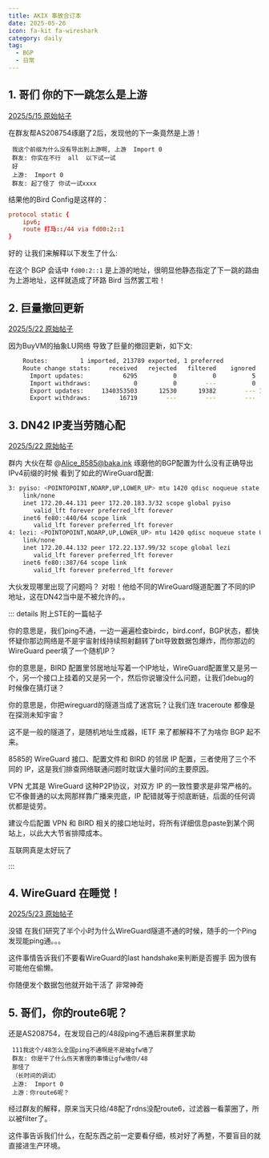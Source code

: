 ```yaml
---
title: AKIX 事故合订本
date: 2025-05-26
icon: fa-kit fa-wireshark
category: daily
tag:
  - BGP
  - 日常
---
```


## 1. 哥们 你的下一跳怎么是上游

[2025/5/15 原始帖子](https://pysio.blog/notes/a7u2jlwwrd490031)

在群友帮AS208754琢磨了2后，发现他的下一条竟然是上游！

```text
 我这个前缀为什么没有导出到上游啊, 上游  Import 0
 群友: 你实在不行  all  以下试一试 
 好
 上游:  Import 0
 群友: 起了怪了 你试一试xxxx
```

结果他的Bird Config是这样的：

```conf
protocol static {
    ipv6;
    route 打马::/44 via fd00:2::1
}
```

好的 让我们来解释以下发生了什么:

在这个 BGP 会话中 `fd00:2::1` 是上游的地址，很明显他静态指定了下一跳的路由为上游地址，这样就造成了环路 Bird 当然罢工啦！

## 2. 巨量撤回更新

[2025/5/22 原始帖子](https://pysio.blog/notes/a81vh2qounpi0033) 

因为BuyVM的抽象LU网络 导致了巨量的撤回更新，如下文: 

```bash
    Routes:         1 imported, 213789 exported, 1 preferred
    Route change stats:     received   rejected   filtered    ignored   accepted
      Import updates:           6295          0          0          5       6290
      Import withdraws:            0          0        ---          0       6289
      Export updates:     1340353503      12530      19382        --- 1340321591
      Export withdraws:        16719        ---        ---        ---       9950
```

## 3. DN42 IP麦当劳随心配

[2025/5/22 原始帖子](https://pysio.blog/notes/a8346q5ounpi004y) 

群内 大伙在帮 @Alice_8585@baka.ink 琢磨他的BGP配置为什么没有正确导出IPv4前缀的时候 看到了如此的WireGuard配置:

```bash
3: pyiso: <POINTOPOINT,NOARP,UP,LOWER_UP> mtu 1420 qdisc noqueue state UNKNOWN group default qlen 1000
    link/none
    inet 172.20.44.131 peer 172.20.183.3/32 scope global pyiso
       valid_lft forever preferred_lft forever
    inet6 fe80::440/64 scope link
       valid_lft forever preferred_lft forever
4: lezi: <POINTOPOINT,NOARP,UP,LOWER_UP> mtu 1420 qdisc noqueue state UNKNOWN group default qlen 1000
    link/none
    inet 172.20.44.132 peer 172.22.137.99/32 scope global lezi
       valid_lft forever preferred_lft forever
    inet6 fe80::387/64 scope link
       valid_lft forever preferred_lft forever
```

大伙发现哪里出现了问题吗？ 对啦！他给不同的WireGuard隧道配置了不同的IP地址，这在DN42当中是不被允许的。。

::: details 附上STE的一篇帖子

你的意思是，我们ping不通，一边一遍遍检查birdc，bird.conf，BGP状态，都快怀疑你那边网络是不是宇宙射线持续照射翻转了bit导致数据包爆炸，而你那边的WireGuard peer填了一个随机IP？

你的意思是，BIRD 配置里邻居地址写着一个IP地址，WireGuard配置里又是另一个，另一个接口上挂着的又是另一个，然后你说辙没什么问题，让我们debug的时候像在猜灯谜？

你的意思是，你把wireguard的隧道当成了迷宫玩？让我们连 traceroute 都像是在探测未知宇宙？

这不是一般的隧道了，是随机地址生成器，IETF 来了都解释不了为啥你 BGP 起不来。

8585的 WireGuard 接口、配置文件和 BIRD 的邻居 IP 配置，三者使用了三个不同的 IP，这是我们排查网络联通问题时耽误大量时间的主要原因。

VPN 尤其是 WireGuard 这种P2P协议，对双方 IP 的一致性要求是非常严格的。它不像普通的以太网那样靠广播来兜底，IP 配错就等于彻底断链，后面的任何调优都是徒劳。

建议今后配置 VPN 和 BIRD 相关的接口地址时，将所有详细信息paste到某个网站上，以此大大节省排障成本。

互联网真是太好玩了

:::

## 4. WireGuard 在睡觉！

[2025/5/23 原始帖子](https://pysio.blog/notes/a839ueoounpi005f)

没错 在我们研究了半个小时为什么WireGuard隧道不通的时候，随手的一个Ping 发现能ping通。。。

这件事情告诉我们不要看WireGuard的last handshake来判断是否握手 因为很有可能他在偷懒。

你随便发个数据包他就开始干活了 非常神奇

## 5. 哥们，你的route6呢？

还是AS208754，在发现自己的/48段ping不通后来群里求助

```text
 111我这个/48怎么全国ping不通啊是不是被gfw墙了
 群友: 你是干了什么伤天害理的事情让gfw墙你/48
 那怪了
 （长时间的调试）
 上游:  Import 0
 上游：你route6呢？
```

经过群友的解释，原来当天只给/48配了rdns没配route6，过滤器一看蒙圈了，所以被filter了。

这件事告诉我们什么，在配东西之前一定要看仔细，核对好了再整，不要盲目的就直接进生产环境。
